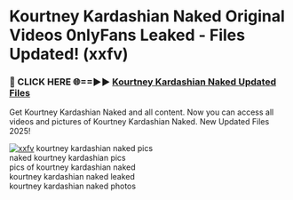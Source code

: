 # Kourtney Kardashian Naked Original Videos 0nlyFans Leaked - Files Updated! (xxfv)

<h3>🔴 CLICK HERE 🌐==►► <a href="https://tinyurl.com/up5wt9bj" rel="nofollow">Kourtney Kardashian Naked Updated Files</a></h3>

Get Kourtney Kardashian Naked and all content. Now you can access all videos and pictures of Kourtney Kardashian Naked. New Updated Files 2025!

[![xxfv](https://i.imgur.com/ABiUzMV.gif)](https://tinyurl.com/up5wt9bj)
kourtney kardashian naked pics<br>
naked kourtney kardashian pics<br>
pics of kourtney kardashian naked<br>
kourtney kardashian naked leaked<br>
kourtney kardashian naked photos